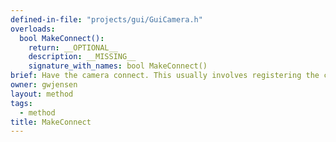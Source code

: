 ```yaml
---
defined-in-file: "projects/gui/GuiCamera.h"
overloads:
  bool MakeConnect():
    return: __OPTIONAL__
    description: __MISSING__
    signature_with_names: bool MakeConnect()
brief: Have the camera connect. This usually involves registering the camera with a camera device, but is obviously dependent on the camera.
owner: gwjensen
layout: method
tags:
  - method
title: MakeConnect
---
```


